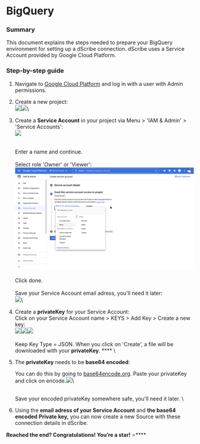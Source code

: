 # BigQuery

### Summary

This document explains the steps needed to prepare your BigQuery environment for setting up a dScribe connection. dScribe uses a Service Account provided by Google Cloud Platform.

### Step-by-step guide

1. Navigate to [Google Cloud Platform](https://console.cloud.google.com/) and log in with a user with Admin permissions.
2. Create a new project: \
   ![](../../.gitbook/assets/googledrive\_createProject.png)![](../../.gitbook/assets/googledrive\_createProject2.png)\

3.  Create a **Service Account** in your project via Menu > 'IAM & Admin' > 'Service Accounts':\
    ![](../../.gitbook/assets/googledrive\_creatingServiceAccount.png)

    \
    Enter a name and continue.\
    \
    Select role 'Owner' or 'Viewer':\
    ![](<../../.gitbook/assets/Screenshot 2022-03-30 at 13.55.16.png>)\
    \
    Click done.\
    \
    Save your Service Account email adress, you'll need it later:\
    ![](../../.gitbook/assets/googledrive\_createPrivateKey1.png)\

4. Create a **privateKey** for your Service Account:\
   Click on your Service Account name > KEYS > Add Key > Create a new key:\
   ![](../../.gitbook/assets/googledrive\_createPrivateKey1.png)![](../../.gitbook/assets/googledrive\_createPrivateKey2.png)![](../../.gitbook/assets/googledrive\_createPrivateKey3.png)\
   \
   Keep Key Type = JSON. When you click on 'Create', a file will be downloaded with your **privateKey**. **** \

5.  The **privateKey** needs to be **base64 encoded**:

    You can do this by going to [base64encode.org](https://www.base64encode.org/). Paste your privateKey and click on encode.![](<../../.gitbook/assets/googledrive\_encodedPrivateKey (1).png>)\


    \
    Save your encoded privateKey somewhere safe, you'll need it later. \

6. Using the **email adress of your Service Account** and **the base64 encoded** **Private key,** you can now create a new Source with these connection details in dScribe.

**Reached the end? Congratulations! You’re a star!** :star:****
